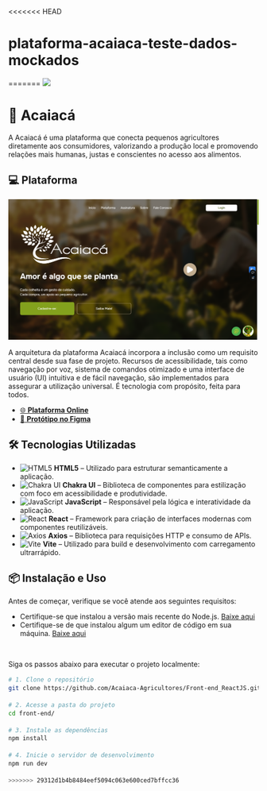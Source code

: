 <<<<<<< HEAD
# plataforma-acaiaca-teste-dados-mockados
=======
<img src="img-readme-acaiaca-front/25500F.png">

# 🌿 Acaiacá

A Acaiacá é uma plataforma que conecta pequenos agricultores diretamente aos consumidores, valorizando a produção local e promovendo relações mais humanas, justas e conscientes no acesso aos alimentos.

## 💻 Plataforma

![screenshot da aplicação](./img-readme-acaiaca-front/print-plataforma.png)

A arquitetura da plataforma Acaiacá incorpora a inclusão como um requisito central desde sua fase de projeto. Recursos de acessibilidade, tais como navegação por voz, sistema de comandos otimizado e uma interface de usuário (UI) intuitiva e de fácil navegação, são implementados para assegurar a utilização universal. É tecnologia com propósito, feita para todos.

<ul>
  <li><a href="https://plataforma-acaiaca.vercel.app/" target="_blank">
    🌐 <strong>Plataforma Online</strong>
  </a></li>


<li>
  <a href="https://www.figma.com/design/UbY4ih0tBA93Zc3nckwc8Y/Acaiac%C3%A1-Design-Novo" target="_blank">
    🎨 <strong>Protótipo no Figma</strong>
  </a></li>


</ul>

## 🛠 Tecnologias Utilizadas

<ul>
  <li>
    <img src="https://cdn.jsdelivr.net/gh/devicons/devicon/icons/html5/html5-original.svg" height="20" alt="HTML5" />
    <strong> HTML5</strong> – Utilizado para estruturar semanticamente a aplicação.
  </li>
  <li>
    <img src="https://img.shields.io/badge/Chakra%20UI-319795?style=flat&logo=chakraui&logoColor=white" height="20" alt="Chakra UI" />
    <strong> Chakra UI</strong> – Biblioteca de componentes para estilização com foco em acessibilidade e produtividade.
  </li>
  <li>
    <img src="https://cdn.jsdelivr.net/gh/devicons/devicon/icons/javascript/javascript-original.svg" height="20" alt="JavaScript" />
    <strong> JavaScript</strong> – Responsável pela lógica e interatividade da aplicação.
  </li>
  <li>
    <img src="https://cdn.jsdelivr.net/gh/devicons/devicon/icons/react/react-original.svg" height="20" alt="React" />
    <strong> React</strong> – Framework para criação de interfaces modernas com componentes reutilizáveis.
  </li>
  <li>
    <img src="https://cdn.jsdelivr.net/gh/devicons/devicon/icons/axios/axios-plain.svg" height="20" alt="Axios" />
    <strong> Axios</strong> – Biblioteca para requisições HTTP e consumo de APIs.
  </li>
  <li>
    <img src="https://vitejs.dev/logo-with-shadow.png" height="20" alt="Vite" />
    <strong> Vite</strong> – Utilizado para build e desenvolvimento com carregamento ultrarrápido.
  </li>
</ul>

## 📦 Instalação e Uso

<p>
      Antes de começar, verifique se você atende aos seguintes requisitos:
   </p>

- Certifique-se que instalou a versão mais recente do Node.js.  [Baixe aqui](https://nodejs.org/en)
- Certifique-se de que instalou algum um editor de código em sua máquina. [Baixe aqui](https://code.visualstudio.com/)
<br/>

Siga os passos abaixo para executar o projeto localmente:

```bash
# 1. Clone o repositório
git clone https://github.com/Acaiaca-Agricultores/Front-end_ReactJS.git

# 2. Acesse a pasta do projeto
cd front-end/

# 3. Instale as dependências
npm install

# 4. Inicie o servidor de desenvolvimento
npm run dev

>>>>>>> 29312d1b4b8484eef5094c063e600ced7bffcc36
